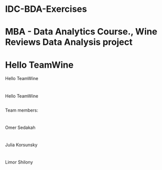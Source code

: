 # IDC-BDA-Exercises
MBA - Data Analytics Course., Wine Reviews Data Analysis project
===== 
Hello TeamWine 
===== 
Hello TeamWine
#
Hello TeamWine
##
Team members:
#
Omer Sedakah
#
Julia Korsunsky
#
Limor Shilony
